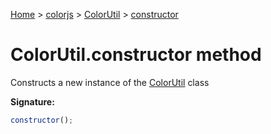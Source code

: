 [Home](./index) &gt; [colorjs](./colorjs.md) &gt; [ColorUtil](./colorjs.colorutil.md) &gt; [constructor](./colorjs.colorutil.constructor.md)

# ColorUtil.constructor method

Constructs a new instance of the [ColorUtil](./colorjs.colorutil.md) class

**Signature:**

```javascript
constructor();
```
